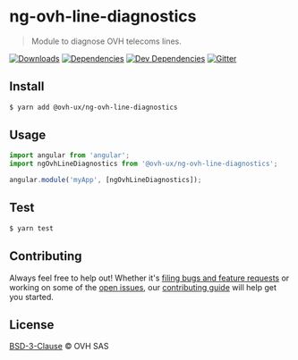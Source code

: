 # ng-ovh-line-diagnostics

> Module to diagnose OVH telecoms lines.

[![Downloads](https://badgen.net/npm/dt/@ovh-ux/ng-ovh-line-diagnostics)](https://npmjs.com/package/@ovh-ux/ng-ovh-line-diagnostics) [![Dependencies](https://badgen.net/david/dep/ovh-ux/ng-ovh-line-diagnostics)](https://npmjs.com/package/@ovh-ux/ng-ovh-line-diagnostics?activeTab=dependencies) [![Dev Dependencies](https://badgen.net/david/dev/ovh-ux/ng-ovh-line-diagnostics)](https://npmjs.com/package/@ovh-ux/ng-ovh-line-diagnostics?activeTab=dependencies) [![Gitter](https://badgen.net/badge/gitter/ovh-ux/blue?icon=gitter)](https://gitter.im/ovh/ux)

## Install

```sh
$ yarn add @ovh-ux/ng-ovh-line-diagnostics
```
## Usage

```js
import angular from 'angular';
import ngOvhLineDiagnostics from '@ovh-ux/ng-ovh-line-diagnostics';

angular.module('myApp', [ngOvhLineDiagnostics]);
```

## Test

```sh
$ yarn test
```

## Contributing

Always feel free to help out! Whether it's [filing bugs and feature requests](https://github.com/ovh-ux/ng-ovh-line-diagnostics/issues/new) or working on some of the [open issues](https://github.com/ovh-ux/ng-ovh-line-diagnostics/issues), our [contributing guide](CONTRIBUTING.md) will help get you started.

## License

[BSD-3-Clause](LICENSE) © OVH SAS

